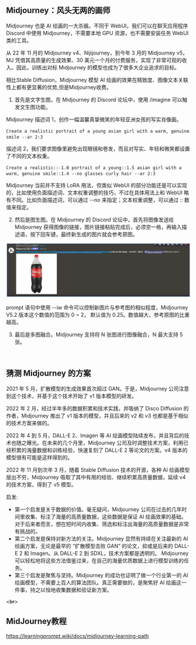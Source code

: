 ## Midjourney：风头无两的画师
Midjourney 也是 AI 绘画的一大杀器。不同于 WebUI，我们可以在聊天应用程序 Discord 中使用 Midjourney，不需要本地 GPU 资源，也不需要安装任务 WebUI 类的工具。

从 22 年 11 月的 Midjourney v4、Nijijourney，到今年 3 月的 Midjourney v5，MJ 凭借其高质量的生成效果、30 美元一个月的付费服务，实现了非常可观的收入。因此，训练出对标 Midjourney 的模型也成为了很多大企业追求的目标。

相比Stable Diffusion，Midjourney 模型 AI 绘画的效果在精致度、图像文本关联性上都有更显著的优势,但是Midjourney收费。

1. 首先是文字生图，在 Midjourney 的 Discord 论坛中，使用 /imagine 可以触发文生图功能。

Midjourney 描述词 1，创作一幅温馨真挚微笑的年轻亚洲女孩的写实肖像画。
```
Create a realistic portrait of a young asian girl with a warm, genuine smile --ar 2:3 
```
描述词 2，我们要求图像里避免出现眼镜和卷发，而且对写实、年轻和微笑都设置了不同的文本权重。
```
Create a realistic::-1.0 portrait of a young::1.5 asian girl with a warm, genuine smile::1.4 --no glasses curly hair --ar 2:3
```
Midjourney 当前并不支持 LoRA 用法，但类似 WebUI 的部分功能还是可以实现的，比如使用负面描述词、文本权重调整的技巧，不过在具体用法上和 WebUI 略有不同。比如负面描述词，可以通过 --no 来指定；文本权重调整，可以通过 :: 数值来指定。

2. 然后是图生图。在 Midjourney 的 Discord 论坛中，首先将图像发送给 Midjourney 获得图像的链接，图片链接粘贴完成后，必须空一格，再输入描述语，按下回车键，最终新生成的图片就会参考原图。

<img src="./images/image2image.webp" />

prompt 语句中使用 --iw 命令可以控制新图片与参考图的相似程度，Midjourney V5.2 版本这个数值的范围为 0 ~ 2， 默认值为 0.25。数值越大，参考原图的比重越高。


3. 最后是多图融合。Midjourney 支持将 N 张图进行图像融合，N 最大支持 5 张。

<br>

## 猜测 Midjourney 的方案
2021 年 5 月，扩散模型的生成效果首次超过 GAN。于是，Midjourney 公司注意到这个技术，并基于这个技术开始了 v1 版本模型的研发。

2022 年 2 月，经过半年多的数据积累和技术实践，并吸纳了 Disco Diffusion 的作者，Midjourney 推出了 v1 版本的模型，并且后来的 v2 和 v3 也都是基于相似的技术方案来做的。

2022 年 4 到 5 月，DALL-E 2、Imagen 等 AI 绘画模型陆续发布，并且背后的技术也随之曝光。在未来的几个月里，Midjourney 公司及时调整技术方案，利用已经积累的海量数据和训练经验，快速复刻了 DALL-E 2 等论文的方案。v4 版本的模型很有可能是这样得到的。

2022 年 11 月到次年 3 月，随着 Stable Diffusion 技术的开源，各种 AI 绘画模型层出不穷，Midjourney 吸取了其中有用的经验、继续积累高质量数据，延续 v4 的技术方案，得到了 v5 模型。

启发:
- 第一个启发是关于数据的价值。毫无疑问，Midjourney 公司在过去的几年时间里收集、标注了海量的高质量数据，这些数据是保证 AI 绘画效果的基础。对于后来者而言，想在短时间内收集、筛选和标注出海量的高质量数据是非常有挑战的。
- 第二个启发是保持对新方法的关注。Midjourney 显然有持续在关注最新的 AI 绘画方案，无论是最早的 “扩散模型击败 GAN” 的论文，抑或是后来的 DALL-E 2 和 Imagen。从 DALL-E 2 到 SDXL，技术方案都是透明的。
Midjourney 可以轻松地将这些方法借鉴过来，在自己的海量优质数据上进行模型训练的任务。
- 第三个启发是聚焦与坚持。Midjourney 的成功也证明了做一个行业第一的 AI 绘画模型，不需要上百人的算法团队。真正需要做的，是聚焦好 AI 绘画这一件事，持之以恒地收集数据和验证新方案。

<~~br~~>

## MidJourney教程
https://learningprompt.wiki/docs/midjourney-learning-path